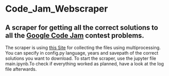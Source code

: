 # Code_Jam_Webscraper
## A scraper for getting all the correct solutions to all the [Google Code Jam](https://code.google.com/codejam/) contest problems.
The scraper is using [this Site](https://www.go-hero.net/jam/17) for collecting the files using multiprocessing.
You can specify in config.py language, years and savepath of the correct solutions you want to download.
To start the scraper, use the jupyter file main.ipynb.To check if everything worked as planned, have a look at the log file afterwards.